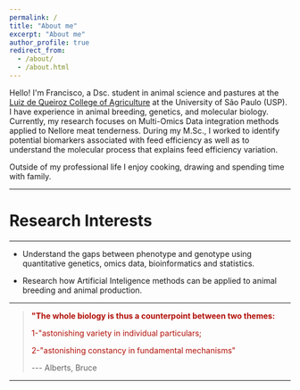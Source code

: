 ```yaml
---
permalink: /
title: "About me"
excerpt: "About me"
author_profile: true
redirect_from: 
  - /about/
  - /about.html
---
```


Hello! I'm Francisco, a Dsc. student in animal science and pastures at the [Luiz de Queiroz College of Agriculture](http://www.en.esalq.usp.br/) at the University of São Paulo (USP). I have experience in animal breeding, genetics, and molecular biology. Currently, my research focuses on Multi-Omics Data integration methods applied to Nellore meat tenderness. During my M.Sc., I worked to identify potential biomarkers associated with feed efficiency as well as to understand the molecular process that explains feed efficiency variation.

Outside of my professional life I enjoy cooking, drawing and spending time with family.

------

Research Interests
======
------
* Understand the gaps between phenotype and genotype using quantitative genetics, omics data, bioinformatics and statistics.

* Research how Artificial Inteligence methods can be applied to animal breeding and animal production.

------

>
><b><span style="color:#B10E06">"The whole biology is thus a counterpoint between two themes:</span></b>
>
><span style="color:#B10E06">1-"astonishing variety in individual particulars;</span>
>
><span style="color:#B10E06">2-"astonishing constancy in fundamental mechanisms"</span>
>
>--- Alberts, Bruce
>

-------
